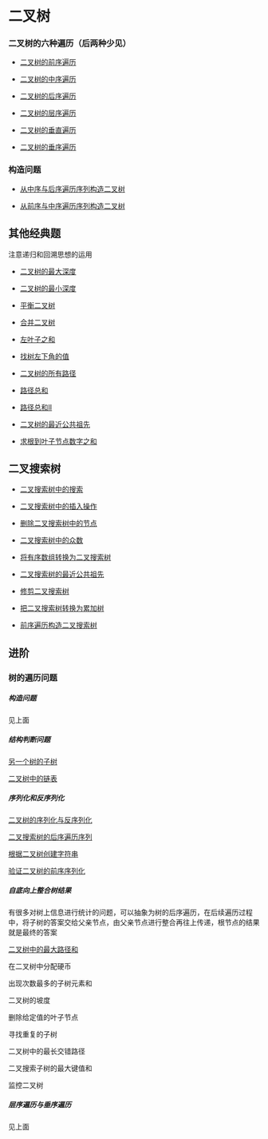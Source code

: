 # 二叉树

### 二叉树的六种遍历（后两种少见）

+ [二叉树的前序遍历](./code/二叉树的前序遍历.java)

+ [二叉树的中序遍历](./code/二叉树的中序遍历.java)

+ [二叉树的后序遍历](./code/二叉树的后序遍历.java)

+ [二叉树的层序遍历](./code/二叉树的层序遍历.java)

+ [二叉树的垂直遍历](./code/二叉树的垂直遍历.java)

+ [二叉树的垂序遍历](./code/二叉树的垂序遍历.java)


### 构造问题

+ [从中序与后序遍历序列构造二叉树](./code/从中序与后序遍历序列构造二叉树.java)

+ [从前序与中序遍历序列构造二叉树](./code/从前序与中序遍历序列构造二叉树.java)

## 其他经典题

注意递归和回溯思想的运用

+ [二叉树的最大深度](./code/二叉树的最大深度.java)

+ [二叉树的最小深度](./code/二叉树的最小深度.java)

+ [平衡二叉树](./code/平衡二叉树.java)

+ [合并二叉树](./code/合并二叉树.java)

+ [左叶子之和](./code/左叶子之和.java)

+ [找树左下角的值](./code/找树左下角的值.java)

+ [二叉树的所有路径](./code/二叉树的所有路径.java)

+ [路径总和](./code/路径总和.java)

+ [路径总和II](./code/路径总和II.java)

+ [二叉树的最近公共祖先](./code/二叉树的最近公共祖先.java)

+ [求根到叶子节点数字之和](./code/求根到叶子节点数字之和.java)



## 二叉搜索树

+ [二叉搜索树中的搜索](./code/二叉搜索树中的搜索.java)

+ [二叉搜索树中的插入操作](./code/二叉搜索树中的插入操作.java)

+ [删除二叉搜索树中的节点](./code/删除二叉搜索树中的节点.java)

+ [二叉搜索树中的众数](./code/二叉搜索树中的众数.java)

+ [将有序数组转换为二叉搜索树](./code/将有序数组转换为二叉搜索树.java)

+ [二叉搜索树的最近公共祖先](./code/二叉搜索树的最近公共祖先.java)

+ [修剪二叉搜索树](./code/修剪二叉搜索树.java)

+ [把二叉搜索树转换为累加树](./code/把二叉搜索树转换为累加树.java)

+ [前序遍历构造二叉搜索树](./code/前序遍历构造二叉搜索树.java)


## 进阶


### 树的遍历问题

##### 构造问题

见上面

##### 结构判断问题

[另一个树的子树](./code/另一个树的子树.cpp)

[二叉树中的链表](./code/二叉树中的链表.cpp)

##### 序列化和反序列化

[二叉树的序列化与反序列化](./code/二叉树的序列化与反序列化.java)

[二叉搜索树的后序遍历序列](./code/二叉搜索树的后序遍历序列.cpp)

[根据二叉树创建字符串](./code/根据二叉树创建字符串.cpp)

[验证二叉树的前序序列化](./code/验证二叉树的前序序列化.cpp)

##### 自底向上整合树结果

有很多对树上信息进行统计的问题，可以抽象为树的后序遍历，在后续遍历过程中，将子树的答案交给父亲节点，由父亲节点进行整合再往上传递，根节点的结果就是最终的答案

[二叉树中的最大路径和](./code/二叉树中的最大路径和.cpp)

在二叉树中分配硬币

出现次数最多的子树元素和

二叉树的坡度

删除给定值的叶子节点

寻找重复的子树

二叉树中的最长交错路径

二叉搜索子树的最大键值和

监控二叉树


##### 层序遍历与垂序遍历

见上面
















